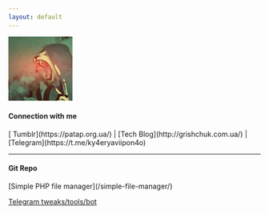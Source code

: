 ```yaml
---
layout: default
---
```

![Logo](/assets/images/logo_tmblr.jpeg)
<h4>Сonnection with me</h4>
 [<i class="fa fa-tumblr-square fa-lg" aria-hidden="true"></i> Tumblr](https://patap.org.ua/) | [Tech Blog](http://grishchuk.com.ua/) | <i class="fa fa-telegram fa-lg" aria-hidden="true"></i> [Telegram](https://t.me/ky4eryaviipon4o)
<hr>


<h4>Git Repo</h4>
[Simple PHP file manager](/simple-file-manager/)

[Telegram tweaks/tools/bot](/Telegram-tweaks/)

